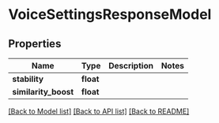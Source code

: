 # VoiceSettingsResponseModel

## Properties
Name | Type | Description | Notes
------------ | ------------- | ------------- | -------------
**stability** | **float** |  | 
**similarity_boost** | **float** |  | 

[[Back to Model list]](../README.md#documentation-for-models) [[Back to API list]](../README.md#documentation-for-api-endpoints) [[Back to README]](../README.md)

